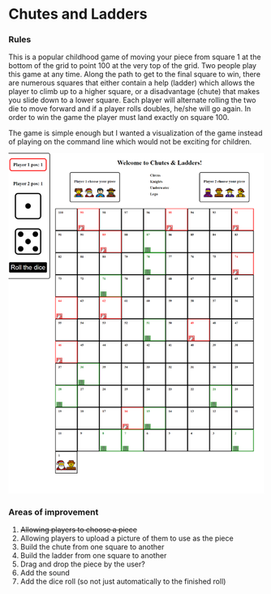 # Chutes and Ladders 

### Rules
This is a popular childhood game of moving your piece from square 1 at the bottom of the grid to point 100 at the very top of the grid. Two
people play this game at any time. Along the path to get to the final square to win, there are numerous squares that either contain a help (ladder)
which allows the player to climb up to a higher square, or a disadvantage (chute) that makes you slide down to a lower
square. Each player will alternate rolling the two die to move forward and if a player rolls doubles, he/she will go again. In order to win the game
the player must land exactly on square 100. 

The game is simple enough but I wanted a visualization of the game instead of playing on the command line which would not be exciting for children. 

![Screenshot](/images/screenshot.png)

### Areas of improvement
1. ~~Allowing players to choose a piece~~
2. Allowing players to upload a picture of them to use as the piece
3. Build the chute from one square to another
4. Build the ladder from one square to another
5. Drag and drop the piece by the user?
6. Add the sound 
7. Add the dice roll (so not just automatically to the finished roll)

